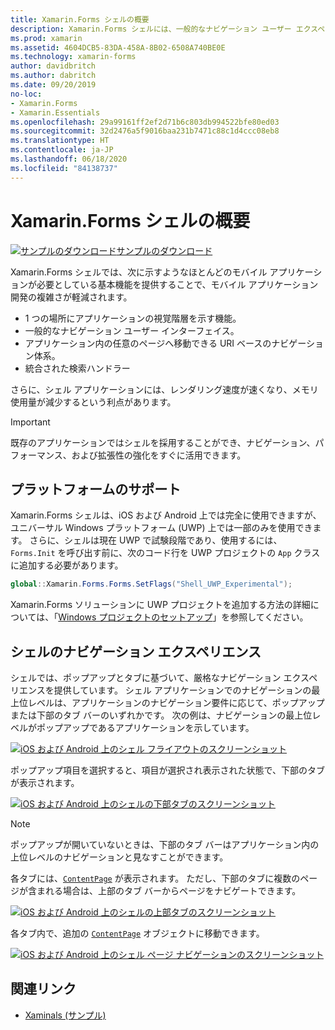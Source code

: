```yaml
---
title: Xamarin.Forms シェルの概要
description: Xamarin.Forms シェルには、一般的なナビゲーション ユーザー エクスペリエンス、URI ベースのナビゲーション体系、統合された検索ハンドラーなど、ほとんどのアプリケーションが必要とする基本機能が用意されています。
ms.prod: xamarin
ms.assetid: 4604DCB5-83DA-458A-8B02-6508A740BE0E
ms.technology: xamarin-forms
author: davidbritch
ms.author: dabritch
ms.date: 09/20/2019
no-loc:
- Xamarin.Forms
- Xamarin.Essentials
ms.openlocfilehash: 29a99161ff2ef2d71b6c803db994522bfe80ed03
ms.sourcegitcommit: 32d2476a5f9016baa231b7471c88c1d4ccc08eb8
ms.translationtype: HT
ms.contentlocale: ja-JP
ms.lasthandoff: 06/18/2020
ms.locfileid: "84138737"
---
```

# <a name="xamarinforms-shell-introduction"></a>Xamarin.Forms シェルの概要

[![サンプルのダウンロード](~/media/shared/download.png)サンプルのダウンロード](https://docs.microsoft.com/samples/xamarin/xamarin-forms-samples/userinterface-xaminals/)

Xamarin.Forms シェルでは、次に示すようなほとんどのモバイル アプリケーションが必要としている基本機能を提供することで、モバイル アプリケーション開発の複雑さが軽減されます。

- 1 つの場所にアプリケーションの視覚階層を示す機能。
- 一般的なナビゲーション ユーザー インターフェイス。
- アプリケーション内の任意のページへ移動できる URI ベースのナビゲーション体系。
- 統合された検索ハンドラー

さらに、シェル アプリケーションには、レンダリング速度が速くなり、メモリ使用量が減少するという利点があります。

> [!IMPORTANT]
> 既存のアプリケーションではシェルを採用することができ、ナビゲーション、パフォーマンス、および拡張性の強化をすぐに活用できます。

## <a name="platform-support"></a>プラットフォームのサポート

Xamarin.Forms シェルは、iOS および Android 上では完全に使用できますが、ユニバーサル Windows プラットフォーム (UWP) 上では一部のみを使用できます。 さらに、シェルは現在 UWP で試験段階であり、使用するには、`Forms.Init` を呼び出す前に、次のコード行を UWP プロジェクトの `App` クラスに追加する必要があります。

```csharp
global::Xamarin.Forms.Forms.SetFlags("Shell_UWP_Experimental");
```

Xamarin.Forms ソリューションに UWP プロジェクトを追加する方法の詳細については、「[Windows プロジェクトのセットアップ](~/xamarin-forms/platform/windows/installation/index.md)」を参照してください。

## <a name="shell-navigation-experience"></a>シェルのナビゲーション エクスペリエンス

シェルでは、ポップアップとタブに基づいて、厳格なナビゲーション エクスペリエンスを提供しています。 シェル アプリケーションでのナビゲーションの最上位レベルは、アプリケーションのナビゲーション要件に応じて、ポップアップまたは下部のタブ バーのいずれかです。 次の例は、ナビゲーションの最上位レベルがポップアップであるアプリケーションを示しています。

[![iOS および Android 上のシェル フライアウトのスクリーンショット](introduction-images/flyout.png "シェル ポップアップ")](introduction-images/flyout-large.png#lightbox "シェル ポップアップ")

ポップアップ項目を選択すると、項目が選択され表示された状態で、下部のタブが表示されます。

[![iOS および Android 上のシェルの下部タブのスクリーンショット](introduction-images/monkeys.png "シェルの下部タブ")](introduction-images/monkeys-large.png#lightbox "シェルの下部タブ")

> [!NOTE]
> ポップアップが開いていないときは、下部のタブ バーはアプリケーション内の上位レベルのナビゲーションと見なすことができます。

各タブには、[`ContentPage`](xref:Xamarin.Forms.ContentPage) が表示されます。 ただし、下部のタブに複数のページが含まれる場合は、上部のタブ バーからページをナビゲートできます。

[![iOS および Android 上のシェルの上部タブのスクリーンショット](introduction-images/cats.png "シェルの上部タブ")](introduction-images/cats-large.png#lightbox "シェルの上部タブ")

各タブ内で、追加の [`ContentPage`](xref:Xamarin.Forms.ContentPage) オブジェクトに移動できます。

[![iOS および Android 上のシェル ページ ナビゲーションのスクリーンショット](introduction-images/cat-details.png "シェル アプリ ナビゲーション")](introduction-images/cat-details-large.png#lightbox "シェル アプリ ナビゲーション")

## <a name="related-links"></a>関連リンク

- [Xaminals (サンプル)](https://docs.microsoft.com/samples/xamarin/xamarin-forms-samples/userinterface-xaminals/)
